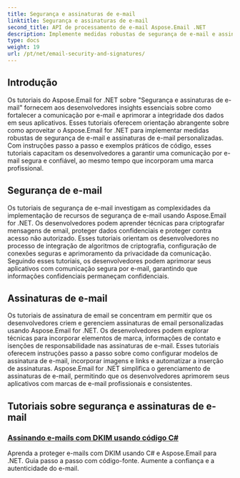 ```yaml
---
title: Segurança e assinaturas de e-mail
linktitle: Segurança e assinaturas de e-mail
second_title: API de processamento de e-mail Aspose.Email .NET
description: Implemente medidas robustas de segurança de e-mail e assinaturas personalizadas com os tutoriais Aspose.Email for .NET. Garanta uma comunicação segura e uma marca profissional.
type: docs
weight: 19
url: /pt/net/email-security-and-signatures/
---
```


## Introdução

Os tutoriais do Aspose.Email for .NET sobre "Segurança e assinaturas de e-mail" fornecem aos desenvolvedores insights essenciais sobre como fortalecer a comunicação por e-mail e aprimorar a integridade dos dados em seus aplicativos. Esses tutoriais oferecem orientação abrangente sobre como aproveitar o Aspose.Email for .NET para implementar medidas robustas de segurança de e-mail e assinaturas de e-mail personalizadas. Com instruções passo a passo e exemplos práticos de código, esses tutoriais capacitam os desenvolvedores a garantir uma comunicação por e-mail segura e confiável, ao mesmo tempo que incorporam uma marca profissional.

## Segurança de e-mail

Os tutoriais de segurança de e-mail investigam as complexidades da implementação de recursos de segurança de e-mail usando Aspose.Email for .NET. Os desenvolvedores podem aprender técnicas para criptografar mensagens de email, proteger dados confidenciais e proteger contra acesso não autorizado. Esses tutoriais orientam os desenvolvedores no processo de integração de algoritmos de criptografia, configuração de conexões seguras e aprimoramento da privacidade da comunicação. Seguindo esses tutoriais, os desenvolvedores podem aprimorar seus aplicativos com comunicação segura por e-mail, garantindo que informações confidenciais permaneçam confidenciais.

## Assinaturas de e-mail

Os tutoriais de assinatura de email se concentram em permitir que os desenvolvedores criem e gerenciem assinaturas de email personalizadas usando Aspose.Email for .NET. Os desenvolvedores podem explorar técnicas para incorporar elementos de marca, informações de contato e isenções de responsabilidade nas assinaturas de e-mail. Esses tutoriais oferecem instruções passo a passo sobre como configurar modelos de assinatura de e-mail, incorporar imagens e links e automatizar a inserção de assinaturas. Aspose.Email for .NET simplifica o gerenciamento de assinaturas de e-mail, permitindo que os desenvolvedores aprimorem seus aplicativos com marcas de e-mail profissionais e consistentes.


## Tutoriais sobre segurança e assinaturas de e-mail

### [Assinando e-mails com DKIM usando código C#](./signing-emails-with-dkim-using-csharp-code/)
Aprenda a proteger e-mails com DKIM usando C# e Aspose.Email para .NET. Guia passo a passo com código-fonte. Aumente a confiança e a autenticidade do e-mail.